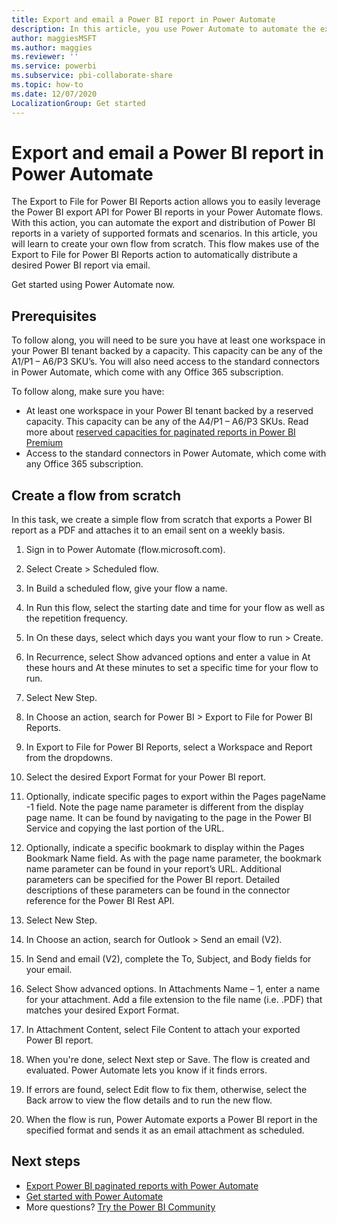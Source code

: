 ```yaml
---
title: Export and email a Power BI report in Power Automate
description: In this article, you use Power Automate to automate the export and distribution of Power BI reports in a variety of supported formats and scenarios.  
author: maggiesMSFT
ms.author: maggies
ms.reviewer: ''
ms.service: powerbi
ms.subservice: pbi-collaborate-share
ms.topic: how-to
ms.date: 12/07/2020
LocalizationGroup: Get started
---
```

# Export and email a Power BI report in Power Automate

The Export to File for Power BI Reports action allows you to easily leverage the Power BI export API for Power BI reports in your Power Automate flows. With this action, you can automate the export and distribution of Power BI reports in a variety of supported formats and scenarios. In this article, you will learn to create your own flow from scratch. This flow makes use of the Export to File for Power BI Reports action to automatically distribute a desired Power BI report via email. 

Get started using Power Automate now.

## Prerequisites  

To follow along, you will need to be sure you have at least one workspace in your Power BI tenant backed by a capacity. This capacity can be any of the A1/P1 – A6/P3 SKU’s. You will also need access to the standard connectors in Power Automate, which come with any Office 365 subscription. 

To follow along, make sure you have:

- At least one workspace in your Power BI tenant backed by a reserved capacity. This capacity can be any of the A4/P1 – A6/P3 SKUs. Read more about [reserved capacities for paginated reports in Power BI Premium](../admin/service-premium-what-is.md#paginated-reports)
- Access to the standard connectors in Power Automate, which come with any Office 365 subscription.

## Create a flow from scratch 
In this task, we create a simple flow from scratch that exports a Power BI report as a PDF and attaches it to an email sent on a weekly basis.  
1.	Sign in to Power Automate (flow.microsoft.com).
2.	Select Create > Scheduled flow. 
 
3.	In Build a scheduled flow, give your flow a name. 
4.	In Run this flow, select the starting date and time for your flow as well as the repetition frequency. 
5.	In On these days, select which days you want your flow to run > Create. 

 
6.	In Recurrence, select Show advanced options and enter a value in At these hours and At these minutes to set a specific time for your flow to run. 
 
7.	Select New Step. 
8.	In Choose an action, search for Power BI > Export to File for Power BI Reports.
 
9.	In Export to File for Power BI Reports, select a Workspace and Report from the dropdowns.
10.	Select the desired Export Format for your Power BI report. 
 
11.	Optionally, indicate specific pages to export within the Pages pageName -1 field. Note the page name parameter is different from the display page name. It can be found by navigating to the page in the Power BI Service and copying the last portion of the URL. 
  
12.	Optionally, indicate a specific bookmark to display within the Pages Bookmark Name field. As with the page name parameter, the bookmark name parameter can be found in your report’s URL. Additional parameters can be specified for the Power BI report. Detailed descriptions of these parameters can be found in the connector reference for the Power BI Rest API.
  
13.	Select New Step.
14.	In Choose an action, search for Outlook > Send an email (V2). 
15.	In Send and email (V2), complete the To, Subject, and Body fields for your email. 
16.	Select Show advanced options. In Attachments Name – 1, enter a name for your attachment. Add a file extension to the file name (i.e. .PDF) that matches your desired Export Format.
17.	In Attachment Content, select File Content to attach your exported Power BI report.  
 
18.	When you're done, select Next step or Save. The flow is created and evaluated. Power Automate lets you know if it finds errors.
19.	If errors are found, select Edit flow to fix them, otherwise, select the Back arrow to view the flow details and to run the new flow.
20.	When the flow is run, Power Automate exports a Power BI report in the specified format and sends it as an email attachment as scheduled.  


## Next steps

- [Export Power BI paginated reports with Power Automate](service-automate-paginated-integration.md)
- [Get started with Power Automate](/power-automate/getting-started/)
- More questions? [Try the Power BI Community](https://community.powerbi.com/)
